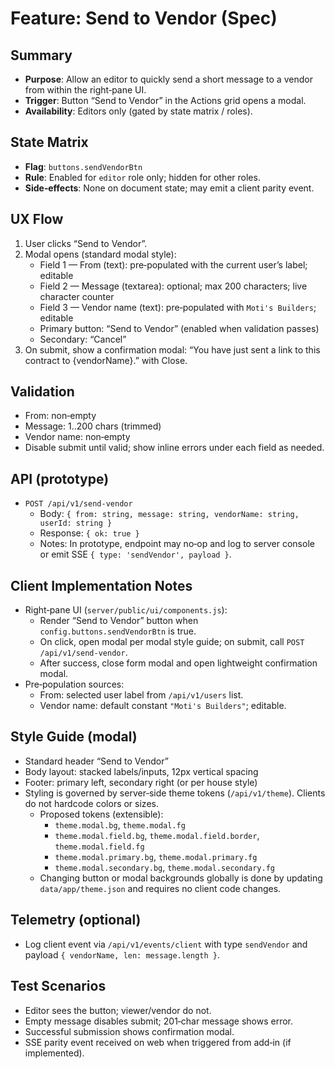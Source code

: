 # Feature: Send to Vendor (Spec)

## Summary
- **Purpose**: Allow an editor to quickly send a short message to a vendor from within the right‑pane UI.
- **Trigger**: Button “Send to Vendor” in the Actions grid opens a modal.
- **Availability**: Editors only (gated by state matrix / roles).

## State Matrix
- **Flag**: `buttons.sendVendorBtn`
- **Rule**: Enabled for `editor` role only; hidden for other roles.
- **Side‑effects**: None on document state; may emit a client parity event.

## UX Flow
1) User clicks “Send to Vendor”.
2) Modal opens (standard modal style):
   - Field 1 — From (text): pre‑populated with the current user’s label; editable
   - Field 2 — Message (textarea): optional; max 200 characters; live character counter
   - Field 3 — Vendor name (text): pre‑populated with `Moti's Builders`; editable
   - Primary button: “Send to Vendor” (enabled when validation passes)
   - Secondary: “Cancel”
3) On submit, show a confirmation modal: “You have just sent a link to this contract to {vendorName}.” with Close.

## Validation
- From: non‑empty
- Message: 1..200 chars (trimmed)
- Vendor name: non‑empty
- Disable submit until valid; show inline errors under each field as needed.

## API (prototype)
- `POST /api/v1/send-vendor`
  - Body: `{ from: string, message: string, vendorName: string, userId: string }`
  - Response: `{ ok: true }`
  - Notes: In prototype, endpoint may no‑op and log to server console or emit SSE `{ type: 'sendVendor', payload }`.

## Client Implementation Notes
- Right‑pane UI (`server/public/ui/components.js`):
  - Render “Send to Vendor” button when `config.buttons.sendVendorBtn` is true.
  - On click, open modal per modal style guide; on submit, call `POST /api/v1/send-vendor`.
  - After success, close form modal and open lightweight confirmation modal.
- Pre‑population sources:
  - From: selected user label from `/api/v1/users` list.
  - Vendor name: default constant `"Moti's Builders"`; editable.

## Style Guide (modal)
- Standard header “Send to Vendor”
- Body layout: stacked labels/inputs, 12px vertical spacing
- Footer: primary left, secondary right (or per house style)
- Styling is governed by server‑side theme tokens (`/api/v1/theme`). Clients do not hardcode colors or sizes.
  - Proposed tokens (extensible):
    - `theme.modal.bg`, `theme.modal.fg`
    - `theme.modal.field.bg`, `theme.modal.field.border`, `theme.modal.field.fg`
    - `theme.modal.primary.bg`, `theme.modal.primary.fg`
    - `theme.modal.secondary.bg`, `theme.modal.secondary.fg`
  - Changing button or modal backgrounds globally is done by updating `data/app/theme.json` and requires no client code changes.

## Telemetry (optional)
- Log client event via `/api/v1/events/client` with type `sendVendor` and payload `{ vendorName, len: message.length }`.

## Test Scenarios
- Editor sees the button; viewer/vendor do not.
- Empty message disables submit; 201‑char message shows error.
- Successful submission shows confirmation modal.
- SSE parity event received on web when triggered from add‑in (if implemented).
